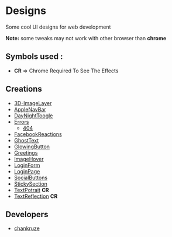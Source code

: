 # Designs
Some cool UI designs for web development

**Note:** some tweaks may not work with other browser than **chrome**
## Symbols used :
- **CR** => Chrome Required To See The Effects

## Creations
- [3D-ImageLayer](https://chankruze.github.io/Designs/3D-ImageLayer)
- [AppleNavBar](https://chankruze.github.io/Designs/AppleNavBar)
- [DayNightToogle](https://chankruze.github.io/Designs/DayNightToogle)
- [Errors](#)
  - [404](https://chankruze.github.io/Designs/Errors/404)
- [FacebookReactions](https://chankruze.github.io/Designs/FacebookReactions)
- [GhostText](https://chankruze.github.io/Designs/GhostText)
- [GlowingButton](https://chankruze.github.io/Designs/GlowingButton)
- [Greetings](https://chankruze.github.io/Designs/Greetings)
- [ImageHover](https://chankruze.github.io/Designs/ImageHover)
- [LoginForm](https://chankruze.github.io/Designs/LoginForm)
- [LoginPage](https://chankruze.github.io/Designs/LoginPage)
- [SocialButtons](https://chankruze.github.io/Designs/SocialButtons)
- [StickySection](https://chankruze.github.io/Designs/StickySection)
- [TextPotrait](https://chankruze.github.io/Designs/TextPotrait) **CR**
- [TextReflection](https://chankruze.github.io/Designs/TextReflection) **CR**

## Developers
- [chankruze](https://github.com/chankruze)